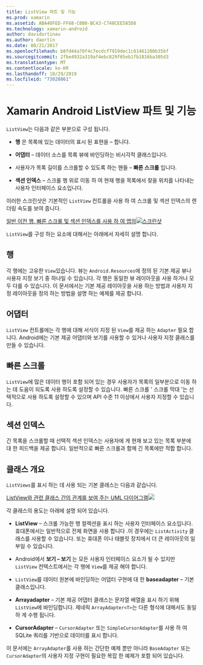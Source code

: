 ```yaml
---
title: ListView 파트 및 기능
ms.prod: xamarin
ms.assetid: ABA40FED-FF68-C0B0-BC43-C748CEE585D8
ms.technology: xamarin-android
author: davidortinau
ms.author: daortin
ms.date: 08/21/2017
ms.openlocfilehash: b8fd44a70f4c7ecdcf7919dec1c81461200b35bf
ms.sourcegitcommit: 2fbe4932a319af4ebc829f65eb1fb1816ba305d3
ms.translationtype: MT
ms.contentlocale: ko-KR
ms.lasthandoff: 10/29/2019
ms.locfileid: "73028861"
---
```

# <a name="xamarinandroid-listview-parts-and-functionality"></a>Xamarin Android ListView 파트 및 기능

`ListView`는 다음과 같은 부분으로 구성 됩니다.

- **행** 은 목록에 있는 데이터의 표시 된 표현을 &ndash; 합니다.

- **어댑터** &ndash; 데이터 소스를 목록 뷰에 바인딩하는 비시각적 클래스입니다.

- 사용자가 목록 길이를 스크롤할 수 있도록 하는 핸들 &ndash; **빠른 스크롤** 입니다.

- **섹션 인덱스** &ndash; 스크롤 행 위로 이동 하 여 현재 행을 목록에서 찾을 위치를 나타내는 사용자 인터페이스 요소입니다.

이러한 스크린샷은 기본적인 `ListView` 컨트롤을 사용 하 여 스크롤 및 섹션 인덱스의 렌더링 속도를 보여 줍니다.

[일반 이전 행, 빠른 스크롤 및 섹션 인덱스를 사용 하 여 앱의![스크린샷](parts-and-functionality-images/listviewparts.png)](parts-and-functionality-images/listviewparts.png#lightbox)

`ListView`를 구성 하는 요소에 대해서는 아래에서 자세히 설명 합니다.

## <a name="rows"></a>행

각 행에는 고유한 `View`있습니다. 뷰는 `Android.Resources`에 정의 된 기본 제공 뷰나 사용자 지정 보기 중 하나일 수 있습니다. 각 행은 동일한 뷰 레이아웃을 사용 하거나 모두 다를 수 있습니다. 이 문서에서는 기본 제공 레이아웃을 사용 하는 방법과 사용자 지정 레이아웃을 정의 하는 방법을 설명 하는 예제를 제공 합니다.

## <a name="adapter"></a>어댑터

`ListView` 컨트롤에는 각 행에 대해 서식이 지정 된 `View`를 제공 하는 `Adapter` 필요 합니다. Android에는 기본 제공 어댑터와 보기를 사용할 수 있거나 사용자 지정 클래스를 만들 수 있습니다.

## <a name="fast-scrolling"></a>빠른 스크롤

`ListView`에 많은 데이터 행이 포함 되어 있는 경우 사용자가 목록의 일부분으로 이동 하는 데 도움이 되도록 사용 하도록 설정할 수 있습니다. 빠른 스크롤 ' 스크롤 막대 '는 선택적으로 사용 하도록 설정할 수 있으며 API 수준 11 이상에서 사용자 지정할 수 있습니다.

## <a name="section-index"></a>섹션 인덱스

긴 목록을 스크롤할 때 선택적 섹션 인덱스는 사용자에 게 현재 보고 있는 목록 부분에 대 한 피드백을 제공 합니다. 일반적으로 빠른 스크롤과 함께 긴 목록에만 적합 합니다.

## <a name="classes-overview"></a>클래스 개요

`ListViews`를 표시 하는 데 사용 되는 기본 클래스는 다음과 같습니다.

[ListView와 관련 클래스 간의 관계를 보여 주는 UML 다이어그램![](parts-and-functionality-images/image2.png)](parts-and-functionality-images/image2.png#lightbox)

각 클래스의 용도는 아래에 설명 되어 있습니다.

- **ListView** &ndash; 스크롤 가능한 행 컬렉션을 표시 하는 사용자 인터페이스 요소입니다. 휴대폰에서는 일반적으로 전체 화면을 사용 합니다 .이 경우에는 `ListActivity` 클래스를 사용할 수 있습니다. 또는 휴대폰 이나 태블릿 장치에서 더 큰 레이아웃의 일부일 수 있습니다.

- Android에서 **보기 &ndash; 보기** 는 모든 사용자 인터페이스 요소가 될 수 있지만 `ListView` 컨텍스트에서는 각 행에 `View`를 제공 해야 합니다.

- `ListView`를 데이터 원본에 바인딩하는 어댑터 구현에 대 한 **baseadapter** &ndash; 기본 클래스입니다.

- **Arrayadapter** &ndash; 기본 제공 어댑터 클래스는 문자열 배열을 표시 하기 위해 `ListView`에 바인딩합니다. 제네릭 `ArrayAdapter<T>`는 다른 형식에 대해서도 동일 하 게 수행 됩니다.

- **CursorAdapter** &ndash; `CursorAdapter` 또는 `SimpleCursorAdapter`를 사용 하 여 SQLite 쿼리를 기반으로 데이터를 표시 합니다.

이 문서에는 `ArrayAdapter`를 사용 하는 간단한 예제 뿐만 아니라 `BaseAdapter` 또는 `CursorAdapter`의 사용자 지정 구현이 필요한 복잡 한 예제가 포함 되어 있습니다.
